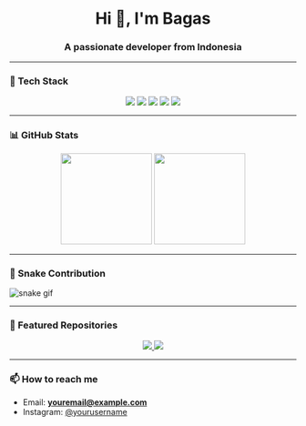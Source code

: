 <h1 align="center">Hi 👋, I'm Bagas</h1>
<h3 align="center">A passionate developer from Indonesia</h3>

---

### 🚀 Tech Stack
<p align="center">
  <img src="https://img.shields.io/badge/Laravel-FF2D20?style=for-the-badge&logo=laravel&logoColor=white" />
  <img src="https://img.shields.io/badge/HTML5-E34F26?style=for-the-badge&logo=html5&logoColor=white" />
  <img src="https://img.shields.io/badge/CSS3-1572B6?style=for-the-badge&logo=css3&logoColor=white" />
  <img src="https://img.shields.io/badge/C++-00599C?style=for-the-badge&logo=cplusplus&logoColor=white" />
  <img src="https://img.shields.io/badge/PHP-777BB4?style=for-the-badge&logo=php&logoColor=white" />
</p>

---

### 📊 GitHub Stats
<p align="center">
  <img src="https://github-readme-stats.vercel.app/api?username=fhribagasjtmko&show_icons=true&theme=tokyonight" height="160"/>
  <img src="https://github-readme-stats.vercel.app/api/top-langs/?username=fhribagasjtmko&layout=compact&theme=tokyonight" height="160"/>
</p>

---

### 🐍 Snake Contribution
![snake gif](https://github.com/fhribagasjtmko/fhribagasjtmko/blob/output/github-contribution-grid-snake.svg)

---

### 📂 Featured Repositories
<p align="center">
  <a href="https://github.com/fhribagasjtmko/laravel-project-bagas">
    <img src="https://github-readme-stats.vercel.app/api/pin/?username=fhribagasjtmko&repo=laravel-project-bagas&theme=tokyonight" />
  </a>
  <a href="https://github.com/fhribagasjtmko/portfolio">
    <img src="https://github-readme-stats.vercel.app/api/pin/?username=fhribagasjtmko&repo=portfolio&theme=tokyonight" />
  </a>
</p>

---

### 📫 How to reach me
- Email: **youremail@example.com**
- Instagram: [@yourusername](https://instagram.com/yourusername)

